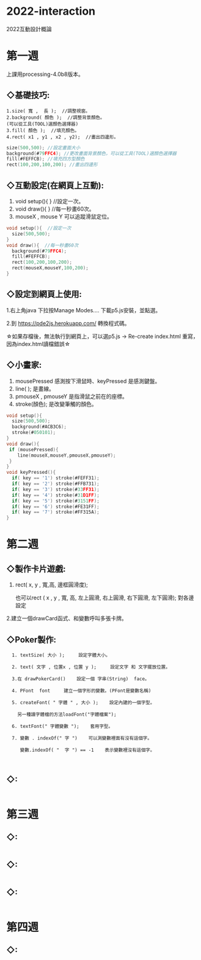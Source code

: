 # 2022-interaction
2022互動設計概論
# 第一週
上課用processing-4.0b8版本。
## ◇基礎技巧:
    1.size( 寬 ,  長 );  //調整視窗。
    2.background( 顏色 );  //調整背景顏色。
    (可以從工具(TOOL)選顏色選擇器)
    3.fill( 顏色 );  //填充顏色。
    4.rect( x1 , y1 , x2 , y2);  //畫出四邊形。
```c
size(500,500); //設定畫面大小
background(#79FFC4); //更改畫面背景顏色，可以從工具(TOOL)選顏色選擇器
fill(#FEFFCB); //填充四方型顏色
rect(100,200,100,200); //畫出四邊形
```
## ◇互動設定(在網頁上互動):
  1. void setup(){     }  //設定一次。
  2. void draw(){     }  //每一秒畫60次。
  3. mouseX , mouse Y 可以追蹤滑鼠定位。
```c
void setup(){  //設定一次
  size(500,500);
}
void draw(){  //每一秒畫60次
  background(#79FFC4);
  fill(#FEFFCB);
  rect(100,200,100,200);
  rect(mouseX,mouseY,100,200);
}
```
## ◇設定到網頁上使用:

1.右上角java 下拉按Manage Modes.... 下載p5.js安裝，並點選。

2.到 https://pde2js.herokuapp.com/ 轉換程式碼。
 
☆如果存檔後，無法執行到網頁上，可以選p5.js  -> Re-create  index.html  重寫，因為index.html讀檔錯誤☆
## ◇小畫家:
 1. mousePressed 感測按下滑鼠時、keyPressed 是感測鍵盤。
 2. line( ); 是畫線。
 3. pmouseX , pmouseY 是指滑鼠之前在的座標。
 4. stroke(顏色);  是改變筆觸的顏色。
```c
void setup(){
  size(500,500); 
  background(#ACB3C6);
  stroke(#050101);
}
void draw(){
 if (mousePressed){
    line(mouseX,mouseY,pmouseX,pmouseY); 
 }
}
void keyPressed(){
  if( key == '1') stroke(#FEFF31);
  if( key == '2') stroke(#FFB731);
  if( key == '3') stroke(#33FF31);
  if( key == '4') stroke(#31D1FF);
  if( key == '5') stroke(#3151FF);
  if( key == '6') stroke(#FE31FF);
  if( key == '7') stroke(#FF315A);
}
```

# 第二週
## ◇製作卡片遊戲:
1. rect( x, y , 寬,高, 邊框圓滑度);

   也可以rect ( x ,  y , 寬, 高,  左上圓滑, 右上圓滑, 右下圓滑, 左下圓滑); 對各邊設定

2.建立一個drawCard函式、和變數呼叫多張卡牌。

## ◇Poker製作:
```
  1. textSize( 大小 );     設定字體大小。

  2. text( 文字 , 位置x , 位置 y );     設定文字 和 文字擺放位置。

  3.在 drawPokerCard()    設定一個 字串(String)  face。

  4. PFont  font     建立一個字形的變數。(PFont是變數名稱)

  5. createFont( " 字體 " , 大小 );    設定內建的一個字型。

    另一種讀字體檔的方法loadFont("字體檔案"); 

  6. textFont(" 字體變數 ");    套用字型。

  7. 變數 . indexOf(" 字 ")    可以測變數裡面有沒有這個字。

     變數.indexOf( "  字 ") == -1    表示變數裡沒有這個字。


```
```c

```
## ◇:
```

```


# 第三週
## ◇:
```

```
## ◇:
```

```
## ◇:
```

```


# 第四週
## ◇:
```

```
